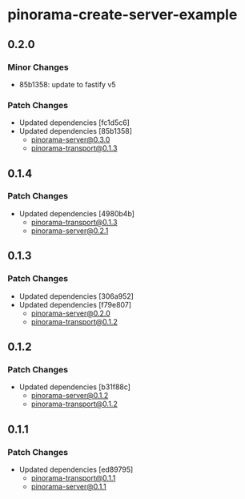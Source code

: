 # pinorama-create-server-example

## 0.2.0

### Minor Changes

- 85b1358: update to fastify v5

### Patch Changes

- Updated dependencies [fc1d5c6]
- Updated dependencies [85b1358]
  - pinorama-server@0.3.0
  - pinorama-transport@0.1.3

## 0.1.4

### Patch Changes

- Updated dependencies [4980b4b]
  - pinorama-transport@0.1.3
  - pinorama-server@0.2.1

## 0.1.3

### Patch Changes

- Updated dependencies [306a952]
- Updated dependencies [f79e807]
  - pinorama-server@0.2.0
  - pinorama-transport@0.1.2

## 0.1.2

### Patch Changes

- Updated dependencies [b31f88c]
  - pinorama-server@0.1.2
  - pinorama-transport@0.1.2

## 0.1.1

### Patch Changes

- Updated dependencies [ed89795]
  - pinorama-transport@0.1.1
  - pinorama-server@0.1.1
